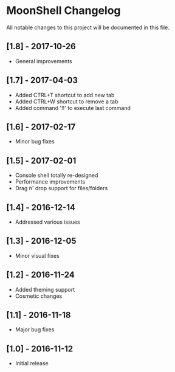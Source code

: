 # MoonShell Changelog

All notable changes to this project will be documented in this file.

## [1.8] - 2017-10-26
- General improvements

## [1.7] - 2017-04-03
- Added CTRL+T shortcut to add new tab
- Added CTRL+W shortcut to remove a tab
- Added command '!!' to execute last command

## [1.6] - 2017-02-17
- Minor bug fixes

## [1.5] - 2017-02-01
- Console shell totally re-designed
- Performance improvements
- Drag n' drop support for files/folders

## [1.4] - 2016-12-14
- Addressed various issues

## [1.3] - 2016-12-05
- Minor visual fixes

## [1.2] - 2016-11-24
- Added theming support
- Cosmetic changes

## [1.1] - 2016-11-18
- Major bug fixes

## [1.0] - 2016-11-12
- Initial release